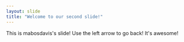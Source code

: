 ```yaml
---
layout: slide
title: "Welcome to our second slide!"
---
```

This is mabosdavis's slide!
Use the left arrow to go back! It's awesome!
